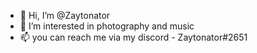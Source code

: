 - 👋 Hi, I’m @Zaytonator
- 👀 I’m interested in photography and music
- 📫 you can reach me via my discord - Zaytonator#2651

<!---
Zaytonator/Zaytonator is a ✨ special ✨ repository because its `README.md` (this file) appears on your GitHub profile.
You can click the Preview link to take a look at your changes.
--->
